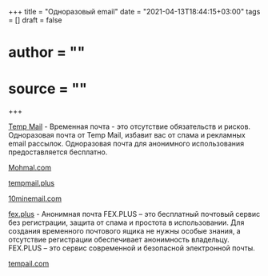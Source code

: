 +++
title = "Одноразовый email"
date = "2021-04-13T18:44:15+03:00"
tags = []
draft = false
# author = ""
# source = ""
+++


[Temp Mail](https://temp-mail.org/ru/) - Временная почта - это отсутствие обязательств и рисков. Одноразовая почта от
Temp Mail, избавит вас от спама и рекламных email рассылок. Одноразовая почта для анонимного использования предоставляется бесплатно.

[Mohmal.com](https://www.mohmal.com/ru)

[tempmail.plus](https://tempmail.plus/)

[10minemail.com](https://10minemail.com/ru/)

[fex.plus](https://fex.plus/ru/) - Анонимная почта FEX.PLUS – это бесплатный почтовый сервис без регистрации, защита от спама и простота в использовании. Для создания временного почтового ящика не нужны особые знания, а отсутствие регистрации обеспечивает анонимность владельцу. FEX.PLUS – это сервис современной и безопасной электронной почты.

[tempail.com](https://tempail.com/ru/)
